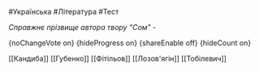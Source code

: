 #Українська #Література #Тест

*Справжнє прізвище автора твору "Сом" -*

{noChangeVote on}
{hideProgress on}
{shareEnable off}
{hideCount on}

[[Кандиба]]
[[Губенко]]
[[Фітільов]]
[[Лозов'ягін]]
[[Тобілевич]]
